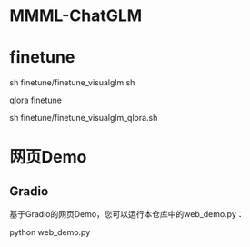 # MMML-ChatGLM

# finetune

sh finetune/finetune_visualglm.sh

qlora finetune

sh finetune/finetune_visualglm_qlora.sh


# 网页Demo

## Gradio

基于Gradio的网页Demo，您可以运行本仓库中的web_demo.py：

python web_demo.py
